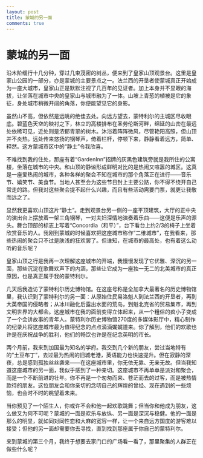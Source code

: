 ```yaml
---
layout: post
title: 蒙城的另一面
comments: true
---
```


# 蒙城的另一面

沿木阶缓行十几分钟，穿过几束茂密的树丛，便来到了皇家山顶观景台。这里是皇家山公园的一部分，亦是蒙城的主要景点之一。法兰西的开垦者使蒙城真正开始成为一座大城市，皇家山正是默默注视了几百年的见证者。加上本身并不显眼的海拔，让坐落在城市中央的皇家山与城市融为了一体。山坡上青葱的植被是它的象征，身处城市稍微开阔的角落，你便能望见它的身影。

虽然山不高，但依然是远眺的绝佳去处。向远方望去，蒙特利尔的主城区尽收眼底。碧蓝色天空的映衬之下，林立的高楼排布在圣劳伦斯河畔，绵延的山峦在最远处依稀可见，近处则是浓郁青翠的树木。沐浴着阵阵微风，尽管艳阳高照，但山顶并不炎热。远处传来悠扬的钢琴声，倚着栏杆，停顿下来，静静看着远方，简单、释然。这方蒙城市区中的“静土”令我欣喜。

不难找到我的住处，那座有着“GardenInn”招牌的灰黑色建筑旁就是我所住的公寓楼，坐落在城市的中央。和山顶的静谧形成鲜明对比的是热闹又喧嚣的城区。这真是一座爱热闹的城市，各种各样的聚会不知在城市的那个角落正在进行——音乐节、嬉笑节、美食节。当地人甚至会为这些节日封上主要公路，你不得不绕开自己常走的路。但我对这些聚会提不起什么兴趣，而且有些活动需要门票，就更让我敬而远之了。

显然我更喜欢山顶这片“静土”。走到观景台另一侧的一座平顶建筑，大厅的正中央的演出台上摆放着一架三角钢琴，一对夫妇深情地演奏着乐曲——这便是乐声的源头。舞台顶部的标志上写着“Concordia（和平）”，台下看台上约2/3的椅子上坐着欣赏音乐的人。我刚到蒙城的时候喜欢把这座城市称作“二维城市”，在我看来，那些热闹的聚会只不过是肤浅的狂欢罢了。但谁知，在城市的最高处，也有着这么动听的音乐呢？

皇家山顶之行是我再一次理解这座城市的开端，我慢慢发现了它优雅、深沉的另一面，那些沉淀在歌舞欢声下的内涵，那些让它成为一座独一无二的北美城市的真正原因，也是真正属于我的蒙特利尔。

几天后我造访了蒙特利尔历史博物馆。在这座号称是全加拿大最著名的历史博物馆里，我认识到了蒙特利尔的另一面：从原始住民易洛魁人到法兰西的开垦者，再到大英帝国的侵略者；从冰川融化后露出水面的荒岛，到魁北克省的贸易集市，再到文明世界的大都会。这座城市在我的面前变得立体起来，从一个粗俗的疯小子变成了一个会讲故事的青年人。蒙特利尔历史博物馆270度的多媒体影厅中，精心制作的纪录片将这座城市最为值得纪念的点点滴滴娓娓道来。你了解到，他们的欢歌也许是在庆祝战争的胜利，他们的畅饮也许是在纪念英明的市长。

两个月前，我来到加国最为知名的学府。我交到几个新的朋友，尝过当地特有的“土豆布丁”，去过最为热闹的旧城老港，英语能力也快速提升。但在寂静的深夜，总是感到孤独丝丝袭来——在这座城市里，你无依无靠、无亲无故。但当我知道这座城市的另一面，我似乎感到了一种亲切。这座城市不再单单是派对和聚会，而是一个不断前进的壮年。你不再是一个匆匆而来、苍茫而去的过客，而是被热情款待的朋友。这位朋友会和你亲切的念叨自己的辉煌的曾经、现在遇到的一些烦恼，也会时不时的眺望着未来。

当你预见了一个陌生人，你或许不会和他一起欢歌跳舞；但当你和他成为朋友，这么做又为何不可呢？蒙城的一面是欢乐与放纵、另一面是深沉与稳健。他的一面是那么的明显，就如同对同性恋和大麻的宽容一样，让一个来自远方国度的游客难以接受；但他的另一面却需要你去寻找，直到找到那座属于你自己的蒙特利尔。

来到蒙城的第三个月，我终于想要去家门口的广场看一看了，那里聚集的人群正在做些什么呢？
